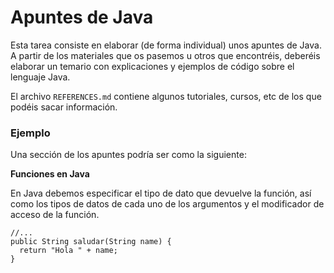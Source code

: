 # Apuntes de Java

Esta tarea consiste en elaborar (de forma individual) unos apuntes de Java. A partir de los materiales que os pasemos u otros que encontréis, deberéis elaborar un temario con explicaciones y ejemplos de código
sobre el lenguaje Java.

El archivo `REFERENCES.md` contiene algunos tutoriales, cursos, etc de los que podéis sacar información.

### Ejemplo

Una sección de los apuntes podría ser como la siguiente: 

**Funciones en Java**

En Java debemos especificar el tipo de dato que devuelve la función, así como los tipos de datos de cada uno de los argumentos y el modificador de acceso de la función. 

```
//...
public String saludar(String name) {
  return "Hola " + name;
}
```
